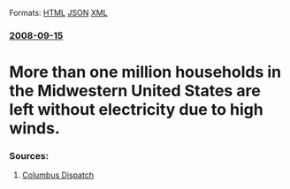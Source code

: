 
Formats: [HTML](/news/2008/09/15/more-than-one-million-households-in-the-midwestern-united-states-are-left-without-electricity-due-to-high-winds.html)  [JSON](/news/2008/09/15/more-than-one-million-households-in-the-midwestern-united-states-are-left-without-electricity-due-to-high-winds.json)  [XML](/news/2008/09/15/more-than-one-million-households-in-the-midwestern-united-states-are-left-without-electricity-due-to-high-winds.xml)  

### [2008-09-15](/news/2008/09/15/index.md)

##### 
# More than one million households in the Midwestern United States are left without electricity due to high winds. 




### Sources:

1. [Columbus Dispatch](http://dispatch.com/live/content/local_news/stories/2008/09/15/million.html?sid=101)
